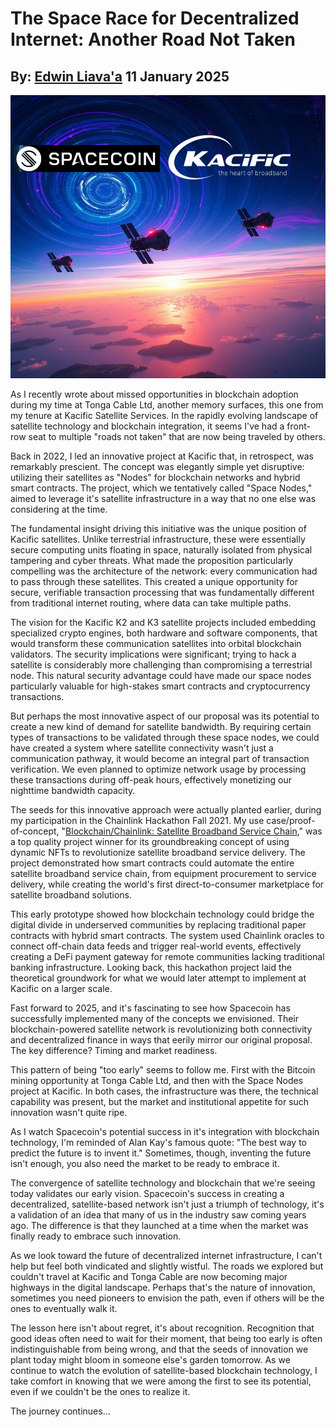 # The Space Race for Decentralized Internet: Another Road Not Taken
## By: [Edwin Liava'a](https://github.com/EdwinLiavaa) 11 January 2025

<p align="center">
 <img width="1000" src="https://github.com/EdwinLiavaa/liavaa.space/blob/main/blog/20250111/pic.png">
</p>

As I recently wrote about missed opportunities in blockchain adoption during my time at Tonga Cable Ltd, another memory surfaces, this one from my tenure at Kacific Satellite Services. In the rapidly evolving landscape of satellite technology and blockchain integration, it seems I've had a front-row seat to multiple "roads not taken" that are now being traveled by others.

Back in 2022, I led an innovative project at Kacific that, in retrospect, was remarkably prescient. The concept was elegantly simple yet disruptive: utilizing their satellites as "Nodes" for blockchain networks and hybrid smart contracts. The project, which we tentatively called "Space Nodes," aimed to leverage it's satellite infrastructure in a way that no one else was considering at the time.

The fundamental insight driving this initiative was the unique position of Kacific satellites. Unlike terrestrial infrastructure, these were essentially secure computing units floating in space, naturally isolated from physical tampering and cyber threats. What made the proposition particularly compelling was the architecture of the network: every communication had to pass through these satellites. This created a unique opportunity for secure, verifiable transaction processing that was fundamentally different from traditional internet routing, where data can take multiple paths.

The vision for the Kacific K2 and K3 satellite projects included embedding specialized crypto engines, both hardware and software components, that would transform these communication satellites into orbital blockchain validators. The security implications were significant; trying to hack a satellite is considerably more challenging than compromising a terrestrial node. This natural security advantage could have made our space nodes particularly valuable for high-stakes smart contracts and cryptocurrency transactions.

But perhaps the most innovative aspect of our proposal was its potential to create a new kind of demand for satellite bandwidth. By requiring certain types of transactions to be validated through these space nodes, we could have created a system where satellite connectivity wasn't just a communication pathway, it would become an integral part of transaction verification. We even planned to optimize network usage by processing these transactions during off-peak hours, effectively monetizing our nighttime bandwidth capacity.

The seeds for this innovative approach were actually planted earlier, during my participation in the Chainlink Hackathon Fall 2021. My use case/proof-of-concept, "[Blockchain/Chainlink: Satellite Broadband Service Chain](https://devpost.com/software/blockchain-chainlink-satellite-broadband-supply-chain)," was a top quality project winner for its groundbreaking concept of using dynamic NFTs to revolutionize satellite broadband service delivery. The project demonstrated how smart contracts could automate the entire satellite broadband service chain, from equipment procurement to service delivery, while creating the world's first direct-to-consumer marketplace for satellite broadband solutions.

This early prototype showed how blockchain technology could bridge the digital divide in underserved communities by replacing traditional paper contracts with hybrid smart contracts. The system used Chainlink oracles to connect off-chain data feeds and trigger real-world events, effectively creating a DeFi payment gateway for remote communities lacking traditional banking infrastructure. Looking back, this hackathon project laid the theoretical groundwork for what we would later attempt to implement at Kacific on a larger scale.

Fast forward to 2025, and it's fascinating to see how Spacecoin has successfully implemented many of the concepts we envisioned. Their blockchain-powered satellite network is revolutionizing both connectivity and decentralized finance in ways that eerily mirror our original proposal. The key difference? Timing and market readiness.

This pattern of being "too early" seems to follow me. First with the Bitcoin mining opportunity at Tonga Cable Ltd, and then with the Space Nodes project at Kacific. In both cases, the infrastructure was there, the technical capability was present, but the market and institutional appetite for such innovation wasn't quite ripe.

As I watch Spacecoin's potential success in it's integration with blockchain technology, I'm reminded of Alan Kay's famous quote: "The best way to predict the future is to invent it." Sometimes, though, inventing the future isn't enough, you also need the market to be ready to embrace it.

The convergence of satellite technology and blockchain that we're seeing today validates our early vision. Spacecoin's success in creating a decentralized, satellite-based network isn't just a triumph of technology, it's a validation of an idea that many of us in the industry saw coming years ago. The difference is that they launched at a time when the market was finally ready to embrace such innovation.

As we look toward the future of decentralized internet infrastructure, I can't help but feel both vindicated and slightly wistful. The roads we explored but couldn't travel at Kacific and Tonga Cable are now becoming major highways in the digital landscape. Perhaps that's the nature of innovation, sometimes you need pioneers to envision the path, even if others will be the ones to eventually walk it.

The lesson here isn't about regret, it's about recognition. Recognition that good ideas often need to wait for their moment, that being too early is often indistinguishable from being wrong, and that the seeds of innovation we plant today might bloom in someone else's garden tomorrow. As we continue to watch the evolution of satellite-based blockchain technology, I take comfort in knowing that we were among the first to see its potential, even if we couldn't be the ones to realize it.

The journey continues...
